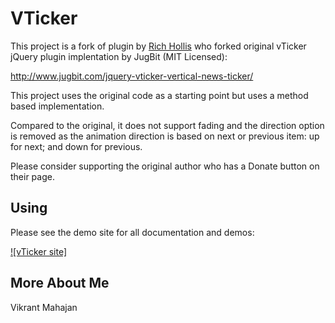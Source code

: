 # VTicker

This project is a fork of plugin by [Rich Hollis](http://richhollis.co.uk) who forked original vTicker jQuery plugin implentation by JugBit (MIT Licensed):

http://www.jugbit.com/jquery-vticker-vertical-news-ticker/

This project uses the original code as a starting point but uses a method based implementation. 

Compared to the original, it does not support fading and the direction option is removed as the animation direction is based on next or previous item: up for next; and down for previous.

Please consider supporting the original author who has a Donate button on their page.

## Using

Please see the demo site for all documentation and demos:

[![vTicker site]](http://richhollis.github.com/vticker/)

## More About Me

Vikrant Mahajan

